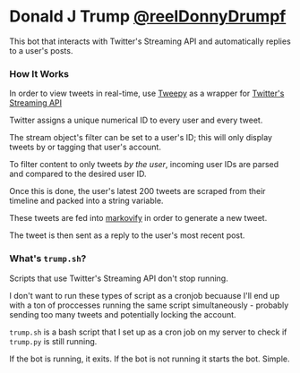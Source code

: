 # Donald J Trump [@reelDonnyDrumpf](https://twitter.com/reelDonnyDrumpf)
This bot that interacts with Twitter's Streaming API and automatically replies to a user's posts.

### How It Works

In order to view tweets in real-time, use [Tweepy](http://docs.tweepy.org/en/v3.6.0/index.html) as a wrapper for [Twitter's Streaming API](http://docs.tweepy.org/en/v3.6.0/streaming_how_to.html)

Twitter assigns a unique numerical ID to every user and every tweet.

The stream object's filter can be set to a user's ID; this will only display tweets by or tagging that user's account.

To filter content to only tweets *by the user*, incoming user IDs are parsed and compared to the desired user ID.

Once this is done, the user's latest 200 tweets are scraped from their timeline and packed into a string variable.

These tweets are fed into [markovify](https://github.com/jsvine/markovify) in order to generate a new tweet.

The tweet is then sent as a reply to the user's most recent post.

### What's `trump.sh`?

Scripts that use Twitter's Streaming API don't stop running.

I don't want to run these types of script as a cronjob becuause I'll end up with a ton of proccesses running the same script simultaneously - probably sending too many tweets and potentially locking the account.

`trump.sh` is a bash script that I set up as a cron job on my server to check if `trump.py` is still running.

If the bot is running, it exits. If the bot is not running it starts the bot. Simple.
